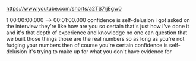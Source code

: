 https://www.youtube.com/shorts/a2TS7rjEgw0

1 00:00:00.000 --\> 00:01:00.000 confidence is self-delusion i got asked
on the interview they're like how are you so certain that's just how
i've done it and it's that depth of experience and knowledge no one can
question that we built those things those are the real numbers so as
long as you're not fudging your numbers then of course you're certain
confidence is self-delusion it's trying to make up for what you don't
have evidence for
